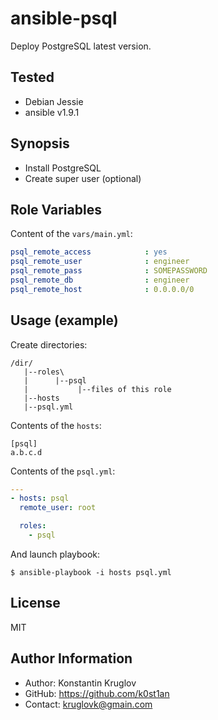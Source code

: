 ansible-psql
============

Deploy PostgreSQL latest version.

Tested
------

  - Debian Jessie
  - ansible v1.9.1

Synopsis
--------

  - Install PostgreSQL
  - Create super user (optional)


Role Variables
--------------

Content of the `vars/main.yml`:

```yaml
psql_remote_access            : yes
psql_remote_user              : engineer
psql_remote_pass              : SOMEPASSWORD
psql_remote_db                : engineer
psql_remote_host              : 0.0.0.0/0
```

Usage (example)
---------------

Create directories:

    /dir/
       |--roles\
       |      |--psql
       |           |--files of this role
       |--hosts
       |--psql.yml


Contents of the `hosts`:

```
[psql]
a.b.c.d
```

Contents of the `psql.yml`:

```yaml
---
- hosts: psql
  remote_user: root

  roles:
    - psql
```

And launch playbook:

    $ ansible-playbook -i hosts psql.yml



License
-------

MIT

Author Information
------------------

  - Author: Konstantin Kruglov
  - GitHub: https://github.com/k0st1an
  - Contact: kruglovk@gmain.com
